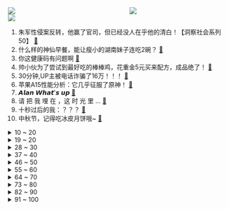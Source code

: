 <div >
	<a style="float:left;width:55%;" href = "https://github.com/anuraghazra/github-readme-stats">
	 <img src = "https://github-readme-stats.vercel.app/api?username=iuuuuuaena&theme=buefy&show_icons=true"/>
	</a>
	<a  style="float:right;width:45%" href = "https://github.com/anuraghazra/github-readme-stats">
	 <img  src="https://github-readme-stats.vercel.app/api/top-langs/?username=anuraghazra&layout=compact"/>
	</a>
	</div>

[![](https://img.shields.io/badge/jxd-@jxdgogogo.xyz-yellowgreen.svg)](https://www.jxdgogogo.xyz)<br>
1. 朱军性侵案反转，他赢了官司，但已经没人在乎他的清白！【洞察社会系列50】 [:link:](//www.bilibili.com/video/BV1TL41147kb) <br>
2. 什么样的神仙早餐，能让瘦小的湖南妹子连吃2碗？ [:link:](//www.bilibili.com/video/BV1k341127sE) <br>
3. 你这健康码有问题啊 [:link:](//www.bilibili.com/video/BV1wL41147pn) <br>
4. 帅小伙为了尝试到最好吃的棒棒鸡，花重金5元买来配方，成品绝了！ [:link:](//www.bilibili.com/video/BV1FL4y1h7jZ) <br>
5. 30分钟,UP主被电话诈骗了16万！！！ [:link:](//www.bilibili.com/video/BV1qP4y1Y7sH) <br>
6. 苹果A15性能分析：它几乎征服了原神！ [:link:](//www.bilibili.com/video/BV1ih411n7BR) <br>
7. 𝘼𝙡𝙖𝙣 𝙒𝙝𝙖𝙩'𝙨 𝙪𝙥 [:link:](//www.bilibili.com/video/BV1Zb4y127U4) <br>
8. 请 把 我 埋 在 ，这 时 光 里 ... [:link:](//www.bilibili.com/video/BV1XP4y1h7Y2) <br>
9. 十秒过后的我：？？？ [:link:](//www.bilibili.com/video/BV1zP4y1h7Lz) <br>
10. 中秋节，记得吃冰皮月饼哦~ [:link:](//www.bilibili.com/video/BV1i34112729) <br>
<details>
<summary>10 ~ 20</summary>

11. 没想到吧！我居然登顶了？？？ [:link:](//www.bilibili.com/video/BV1RA411F7ha) <br>
12. 二粒说既然都用两个模具了,去年那样用太浪费了,不如让她试试【提摩西小队】 [:link:](//www.bilibili.com/video/BV1Kq4y1f7TH) <br>
13. 花好月圆会 | 正片全程回顾 [:link:](//www.bilibili.com/video/BV1PU4y1A7iA) <br>
14. 【罗翔】中秋节关于月亮与正义的小思考 [:link:](//www.bilibili.com/video/BV15g411c7c8) <br>
15. 【忍唱大挑战】当年传唱度过亿的经典神曲，DNA真的控制不住动了！（第一弹） [:link:](//www.bilibili.com/video/BV1mM4y1g7U2) <br>
16. 【时代少年团】街头采访之中秋特辑 [:link:](//www.bilibili.com/video/BV14Q4y1z7ZB) <br>
17. 一手拿不动！超大M7和牛战斧牛排，从天亮烤到了天黑(｡ì _ í｡) [:link:](//www.bilibili.com/video/BV1xM4y137or) <br>
18. 「斩雾破竹」——《原神》稻妻OST战斗音乐MV [:link:](//www.bilibili.com/video/BV1Eq4y1f7r9) <br>
19. 不装了！电视购物公然侮辱智商【阅片无数Ⅱ 19】 [:link:](//www.bilibili.com/video/BV1mR4y1H7H4) <br>
</details>
<details>
<summary>19 ~ 20</summary>

20. 决战刘谦！魔术VS超高速摄影机，能拍到破绽吗？ [:link:](//www.bilibili.com/video/BV1Uh411p7r3) <br>
21. 一刀下去，我的心在滴血！ [:link:](//www.bilibili.com/video/BV1R34y1S7e5) <br>
22. “河南卫视！杀 热 搜 杀 上 瘾 了 ？ ！” [:link:](//www.bilibili.com/video/BV1RM4y1g7ej) <br>
23. 史上最离谱随机挑战！居然被周淑怡反向蹭饭了…【第四期】 [:link:](//www.bilibili.com/video/BV1gP4y1h7yA) <br>
24. 「小白」 iPhone 13系列全面测评：你想看的都在这了！ [:link:](//www.bilibili.com/video/BV1vf4y1E77r) <br>
25. 大唐Gang 2.0 [:link:](//www.bilibili.com/video/BV1Pq4y1K73W) <br>
26. 今天偶尔分享一下日常的早餐，平时我跟大家话也不多，今天说几句心里话。 [:link:](//www.bilibili.com/video/BV1SL4y187mC) <br>
27. 这一刻！我等了20年！ [:link:](//www.bilibili.com/video/BV18h411n7H4) <br>
28. 【腾讯】买正版=活该被割？我就看盗版怎么了？正版如何死在了资本的手里。 [:link:](//www.bilibili.com/video/BV1hQ4y1z7Ya) <br>
</details>
<details>
<summary>28 ~ 30</summary>

29. 【小泽】iPhone 13 Pro首发评测：官网没骗我，真是强得很 [:link:](//www.bilibili.com/video/BV1MR4y1p7qh) <br>
30. 华农兄弟：丰收季到了，邀兄弟来帮忙，让他体验一下劳动过后的快乐 [:link:](//www.bilibili.com/video/BV1bv41137dK) <br>
31. 石榴上有个小开关，勺子轻轻一敲，石榴籽全部脱落，1分钟剥一盘 [:link:](//www.bilibili.com/video/BV1vq4y1f7Ba) <br>
32. 别点赞啦！我现在满脑子都是烟头！ [:link:](//www.bilibili.com/video/BV1k44y1b7yX) <br>
33. 3句话，让你从社交恐惧→社交牛逼 | 奸商套路分享 [:link:](//www.bilibili.com/video/BV1mh411p79S) <br>
34. 一场黄梅戏炸出多少毒瘤粉丝？ [:link:](//www.bilibili.com/video/BV1gq4y1P7Je) <br>
35. 我 真 的 不 想 开 学！第一天当老师，就想辞职....... [:link:](//www.bilibili.com/video/BV1sQ4y1k7K8) <br>
36. 周杰伦的一句还行，让我写下这首《还行》，可还行 [:link:](//www.bilibili.com/video/BV1C34y1S7aT) <br>
37. 兑现承诺，花了12个小时，做了一盘银芽镶肉 [:link:](//www.bilibili.com/video/BV1XL411x7mN) <br>
</details>
<details>
<summary>37 ~ 40</summary>

38. 卧槽！你可以永远相信爸妈的审美！ [:link:](//www.bilibili.com/video/BV1cL4y1878C) <br>
39. 一口气买100个B站福袋 究竟能中大奖吗？！ [:link:](//www.bilibili.com/video/BV1FL4y1h7La) <br>
40. 《中 秋 节 的 游 戏 》 [:link:](//www.bilibili.com/video/BV1oM4y1g7vP) <br>
41. 八元可以吃一百串？老板血亏我赚了？ [:link:](//www.bilibili.com/video/BV1Bf4y1E78j) <br>
42. 双 雄 6：真 假 清 歌 与，有内鬼终止交易！ [:link:](//www.bilibili.com/video/BV1K3411m7Gp) <br>
43. 【医学博士】后背、下巴全是痘怎么办？I 身上的痘痘如何治疗？ [:link:](//www.bilibili.com/video/BV1j3411271B) <br>
44. 买光肯德基4家店的月饼送环卫工人，是怎样的体验？ [:link:](//www.bilibili.com/video/BV1W44y1471h) <br>
45. 我问你的是火锅海底捞，你明白吗？ [:link:](//www.bilibili.com/video/BV1AQ4y1k7XQ) <br>
46. 泰拉瑞亚 萌新生存 7 [:link:](//www.bilibili.com/video/BV1hf4y1w7pY) <br>
</details>
<details>
<summary>46 ~ 50</summary>

47. 【高能特效】中 秋 杰 [:link:](//www.bilibili.com/video/BV1GL4y187N1) <br>
48. 【A-SOUL/贝&珈&嘉】太潮啦！师徒三人演绎《隔岸 (DJ)》 [:link:](//www.bilibili.com/video/BV1M64y1a7zh) <br>
49. 《崩坏3》梅比乌斯实验室 [:link:](//www.bilibili.com/video/BV1zL411x7Pf) <br>
50. 当所有玩家都「超级退化」成为了美西螈！！ [:link:](//www.bilibili.com/video/BV1Sh411p7dD) <br>
51. iphone13真的香吗？使用了一天来分享一下我的感受！ [:link:](//www.bilibili.com/video/BV1rb4y1y77u) <br>
52. 我竟然这么简单复刻了周黑鸭？？！藕多放点啊！！！！！！有手就能成功的感觉真棒 [:link:](//www.bilibili.com/video/BV1k341127s5) <br>
53. 一刀下去花光20年存款，给80岁老爸治癌症必要吗？ [:link:](//www.bilibili.com/video/BV1Gv411A7K4) <br>
54. 中秋假期去超市囤货,打烊半价,大薅特薅,成功白嫖!无广试吃员/美食探店 [:link:](//www.bilibili.com/video/BV1nM4y137ft) <br>
55. 白宫版"甄嬛传”，奥巴马直呼内行！美国政坛大戏《纸牌屋》第1期 [:link:](//www.bilibili.com/video/BV1cQ4y1673Z) <br>
</details>
<details>
<summary>55 ~ 60</summary>

56. lol盖伦武道会：我堂堂德玛西亚将军，带把枪防身也很正常吧！ [:link:](//www.bilibili.com/video/BV1Q64y1b7zW) <br>
57. 颠覆认知！iPhone13全系体验，看见手机影像系统的未来？ [:link:](//www.bilibili.com/video/BV1Zq4y1A7AD) <br>
58. 3个月缴枪70万支，中国如何从合法持枪到全民禁枪的？ [:link:](//www.bilibili.com/video/BV1G64y187yf) <br>
59. 弓手都是弱不禁风的纤瘦妹子？还原古代真实的弓手 [:link:](//www.bilibili.com/video/BV1JT4y1Z7qX) <br>
60. 猛女版《新宝岛》 [:link:](//www.bilibili.com/video/BV1Wg411c7Kc) <br>
61. 羞 辱 [:link:](//www.bilibili.com/video/BV1u44y1b7RM) <br>
62. 锁住小潮院长 [:link:](//www.bilibili.com/video/BV1wU4y1A7dm) <br>
63. 如何坐飞机，没坐过飞机的可以学习一下 [:link:](//www.bilibili.com/video/BV1A64y1a7XW) <br>
64. 【原神动画】心海书记舞 [:link:](//www.bilibili.com/video/BV1bP4y1h7dC) <br>
</details>
<details>
<summary>64 ~ 70</summary>

65. 大雄：哆啦a梦我好像失眠了 [:link:](//www.bilibili.com/video/BV1sf4y1P71q) <br>
66. 😇寄！明月！🌕 [:link:](//www.bilibili.com/video/BV16Q4y1r7xi) <br>
67. 西游记序曲《云宫迅音》四人一琴小乐队/朱奇改编/朱奇、丁一鸣、王帅、郑乾师徒排练现场 [:link:](//www.bilibili.com/video/BV1oQ4y1r7UZ) <br>
68. 过了20年才知道，一句“我养你”是周星驰说给谁的... [:link:](//www.bilibili.com/video/BV12g411c7zo) <br>
69. 【SERGEY谢尔盖】👍中秋快乐！解锁中秋惊喜菜单！自制月饼，软烂脱骨的家常炖肘子配凉拌藕片|烹饪过程&咀嚼音助眠 [:link:](//www.bilibili.com/video/BV1JR4y1p7hw) <br>
70. 漠叔下海拍片搞宣传，一路上受到渔民的热情款待，主动送食物品尝 [:link:](//www.bilibili.com/video/BV14f4y1E7bs) <br>
71. 男朋友起床，家里突然出现一群陌生女人，结果居然… [:link:](//www.bilibili.com/video/BV1FQ4y1k7j2) <br>
72. 恭喜嘉然100万粉丝！嘉心糖翻唱《猫中毒》 [:link:](//www.bilibili.com/video/BV1T34112783) <br>
73. 发生了啥？拜登约翰逊会晤期间突然清场 [:link:](//www.bilibili.com/video/BV1xL4y187TX) <br>
</details>
<details>
<summary>73 ~ 80</summary>

74. 【猛男舞团】月下三兄贵 [:link:](//www.bilibili.com/video/BV1Wq4y1P7jP) <br>
75. “五年！你知道崩3这五年我怎么过来的嘛？！” [:link:](//www.bilibili.com/video/BV1gq4y1K72X) <br>
76. 花了6个小时，国宴大厨展示传说中的宫廷菜，龙皇夜宴 [:link:](//www.bilibili.com/video/BV1x341127iM) <br>
77. 司马南：反对共同富裕的势头，来势不小啊！ [:link:](//www.bilibili.com/video/BV17q4y1f7xT) <br>
78. 【配音 表演 翻唱】一人两役芭比真假公主《I am a girl like you》 [:link:](//www.bilibili.com/video/BV1t341127KP) <br>
79. 在永生世界寻找死亡的奥义，什么可以改变一个人的本质！ [:link:](//www.bilibili.com/video/BV1K3411m7c6) <br>
80. 【白敬亭】再水一期，环球影城游记！ [:link:](//www.bilibili.com/video/BV1SP4y1h7er) <br>
81. 超 市 大 清 洗 [:link:](//www.bilibili.com/video/BV1wq4y1K71S) <br>
82. 《黄梅戏》说到做到，大家要的完整版来了！ [:link:](//www.bilibili.com/video/BV1Hq4y1P7e4) <br>
</details>
<details>
<summary>82 ~ 90</summary>

83. 【招行特供】人间匆忙，不如回眸静望 ❀花月成双❀ [:link:](//www.bilibili.com/video/BV1FP4y1a7tL) <br>
84. 【自制兄弟情oc动画】《ETERNO》不会吧不会吧真有人看标题入吗？ [:link:](//www.bilibili.com/video/BV1hq4y1f71X) <br>
85. 厨师长教你：“姜葱煎蟹”的家常做法，蟹香汁浓，鲜味十足 [:link:](//www.bilibili.com/video/BV12L411W7dV) <br>
86. 《色孽》中——6.11传播淫秽物品牟利案抓捕纪实！ [:link:](//www.bilibili.com/video/BV1kv41137bx) <br>
87. 骗男友买了PS5…结果送他玩具游戏机？他又让我拼了两天乐高！ [:link:](//www.bilibili.com/video/BV1L64y1a7Sn) <br>
88. 无脸羊羊生中最难忘的一天 [:link:](//www.bilibili.com/video/BV1LL41147px) <br>
89. 【独家视频】习近平：中国不会称王称霸 [:link:](//www.bilibili.com/video/BV1uM4y137ck) <br>
90. 过节了，2人花90元点两份大骨头，大口吃肉真过瘾 [:link:](//www.bilibili.com/video/BV1Bf4y1n75M) <br>
91. 我必须立刻加入战场【水无月菌】 [:link:](//www.bilibili.com/video/BV1FR4y1p7MV) <br>
</details>
<details>
<summary>91 ~ 100</summary>

92. 试吃一条非常凶猛的裸胸鳝，皮比猪皮还厚，出锅后打脸了 [:link:](//www.bilibili.com/video/BV1nL411x79i) <br>
93. 【战双帕弥什】新版本「湮灭残昼」PV公开 [:link:](//www.bilibili.com/video/BV1zM4y1g7YU) <br>
94. 【小雅】美剧《行尸走肉》1-11季全剧解说合集 [:link:](//www.bilibili.com/video/BV1yg411c7f5) <br>
95. 震惊！神秘掌机竟让明日香废寝忘食！ [:link:](//www.bilibili.com/video/BV1sM4y137FD) <br>
96. 帝企鹅口渴了怎么办，原地吃口雪吗？ [:link:](//www.bilibili.com/video/BV1U341127zv) <br>
97. 【暴走大事件第八季】17 王尼玛发明睡觉神器，张全蛋质检iphone13（红） [:link:](//www.bilibili.com/video/BV13L41147fn) <br>
98. 【鹅城说唱对决】汤师爷vs张麻子 [:link:](//www.bilibili.com/video/BV1Qq4y1N7Be) <br>
99. 【原神整活】女士：好家伙，巴巴托斯大人从蒙德飞过来就为了看我一眼？ [:link:](//www.bilibili.com/video/BV1wh411W7i8) <br>
100. 【中秋奇妙游】嫦娥宇航员牵手，河南卫视《广寒宫》完整版 [:link:](//www.bilibili.com/video/BV1Uq4y1N7R4) <br>
</details>
